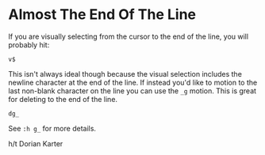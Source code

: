 # Almost The End Of The Line

If you are visually selecting from the cursor to the end of the line, you
will probably hit:

```
v$
```

This isn't always ideal though because the visual selection includes the
newline character at the end of the line. If instead you'd like to motion to
the last non-blank character on the line you can use the `_g` motion. This
is great for deleting to the end of the line.

```
dg_
```

See `:h g_` for more details.

h/t Dorian Karter
